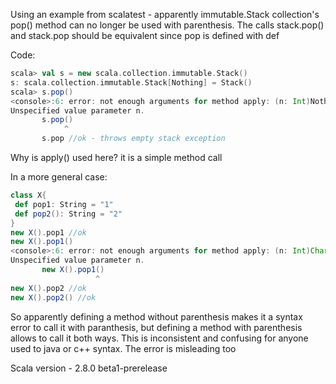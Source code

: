 Using an example from scalatest - apparently immutable.Stack collection's pop() method can no longer be used with parenthesis. The calls stack.pop() and stack.pop should be equivalent since pop is defined with def


Code:

```scala
scala> val s = new scala.collection.immutable.Stack()
s: scala.collection.immutable.Stack[Nothing] = Stack()
scala> s.pop()
<console>:6: error: not enough arguments for method apply: (n: Int)Nothing in trait LinearSeqLike.
Unspecified value parameter n.
       s.pop()
            ^
       s.pop //ok - throws empty stack exception
```

Why is apply() used here? it is a simple method call

In a more general case:
```scala
class X{
 def pop1: String = "1"
 def pop2(): String = "2"
}
new X().pop1 //ok
new X().pop1()
<console>:6: error: not enough arguments for method apply: (n: Int)Char in trait StringLike.
Unspecified value parameter n.
       new X().pop1()
                   ^
new X().pop2 //ok
new X().pop2() //ok
```
So apparently defining a method without parenthesis makes it a syntax error to call it with paranthesis, but defining a method with parenthesis allows to call it both ways. This is inconsistent and confusing for anyone used to java or c++ syntax. The error is misleading too



Scala version - 2.8.0 beta1-prerelease
